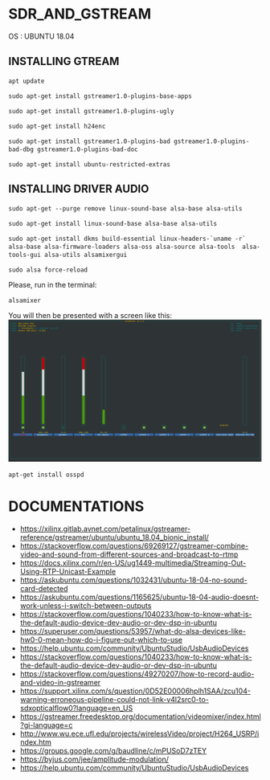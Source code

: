 # SDR_AND_GSTREAM
OS : UBUNTU 18.04

## INSTALLING GTREAM

```
apt update
```
```
sudo apt-get install gstreamer1.0-plugins-base-apps
```
```
sudo apt-get install gstreamer1.0-plugins-ugly
```
```
sudo apt-get install h24enc
```
```
sudo apt-get install gstreamer1.0-plugins-bad gstreamer1.0-plugins-bad-dbg gstreamer1.0-plugins-bad-doc
```
```
sudo apt-get install ubuntu-restricted-extras
```

## INSTALLING DRIVER AUDIO 
```
sudo apt-get --purge remove linux-sound-base alsa-base alsa-utils
```
```
sudo apt-get install linux-sound-base alsa-base alsa-utils
```
```
sudo apt-get install dkms build-essential linux-headers-`uname -r` alsa-base alsa-firmware-loaders alsa-oss alsa-source alsa-tools  alsa-tools-gui alsa-utils alsamixergui
```
```
sudo alsa force-reload
```
Please, run in the terminal:
```
alsamixer
```
You will then be presented with a screen like this:
![image](https://github.com/SitrakaResearchAndPOC/SDR_AND_GSTREAM/blob/main/ZYihg.png)
```
apt-get install osspd
```



# DOCUMENTATIONS 
* https://xilinx.gitlab.avnet.com/petalinux/gstreamer-reference/gstreamer/ubuntu/ubuntu_18.04_bionic_install/
* https://stackoverflow.com/questions/69269127/gstreamer-combine-video-and-sound-from-different-sources-and-broadcast-to-rtmp
* https://docs.xilinx.com/r/en-US/ug1449-multimedia/Streaming-Out-Using-RTP-Unicast-Example
* https://askubuntu.com/questions/1032431/ubuntu-18-04-no-sound-card-detected
* https://askubuntu.com/questions/1165625/ubuntu-18-04-audio-doesnt-work-unless-i-switch-between-outputs
* https://stackoverflow.com/questions/1040233/how-to-know-what-is-the-default-audio-device-dev-audio-or-dev-dsp-in-ubuntu
* https://superuser.com/questions/53957/what-do-alsa-devices-like-hw0-0-mean-how-do-i-figure-out-which-to-use
* https://help.ubuntu.com/community/UbuntuStudio/UsbAudioDevices
* https://stackoverflow.com/questions/1040233/how-to-know-what-is-the-default-audio-device-dev-audio-or-dev-dsp-in-ubuntu
* https://stackoverflow.com/questions/49270207/how-to-record-audio-and-video-in-gstreamer
* https://support.xilinx.com/s/question/0D52E00006hplh1SAA/zcu104-warning-erroneous-pipeline-could-not-link-v4l2src0-to-sdxopticalflow0?language=en_US
* https://gstreamer.freedesktop.org/documentation/videomixer/index.html?gi-language=c
* http://www.wu.ece.ufl.edu/projects/wirelessVideo/project/H264_USRP/index.htm
* https://groups.google.com/g/baudline/c/mPUSoD7zTEY
* https://byjus.com/jee/amplitude-modulation/
* https://help.ubuntu.com/community/UbuntuStudio/UsbAudioDevices





